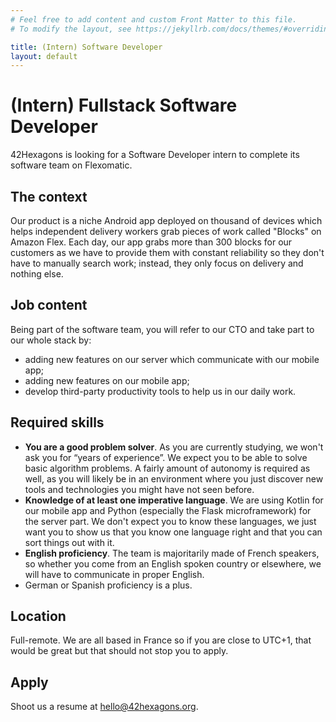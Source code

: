 ```yaml
---
# Feel free to add content and custom Front Matter to this file.
# To modify the layout, see https://jekyllrb.com/docs/themes/#overriding-theme-defaults

title: (Intern) Software Developer
layout: default
---
```


# (Intern) Fullstack Software Developer

42Hexagons is looking for a Software Developer intern to complete its software
team on Flexomatic.

## The context

Our product is a niche Android app deployed on thousand of devices which helps
independent delivery workers grab pieces of work called "Blocks" on Amazon
Flex. Each day, our app grabs more than 300 blocks for our customers as we
have to provide them with constant reliability so they don't have to manually
search work; instead, they only focus on delivery and nothing else.

## Job content

Being part of the software team, you will refer to our CTO and take part to
our whole stack by:

- adding new features on our server which communicate with our mobile app;
- adding new features on our mobile app;
- develop third-party productivity tools to help us in our daily work.

## Required skills

- **You are a good problem solver**. As you are currently studying, we won't
ask you for “years of experience”. We expect you to be able to solve basic
algorithm problems. A fairly amount of autonomy is required as well, as you
will likely be in an environment where you just discover new tools and
technologies you might have not seen before.
- **Knowledge of at least one imperative language**. We are using Kotlin for
our mobile app and Python (especially the Flask microframework) for the server
part. We don't expect you to know these languages, we just want you to show us
that you know one language right and that you can sort things out with it.
- **English proficiency**. The team is majoritarily made of French speakers, so
whether you come from an English spoken country or elsewhere, we will have to
communicate in proper English.
- German or Spanish proficiency is a plus.

## Location

Full-remote. We are all based in France so if you are close to UTC+1, that
would be great but that should not stop you to apply.

## Apply

Shoot us a resume at hello@42hexagons.org.
